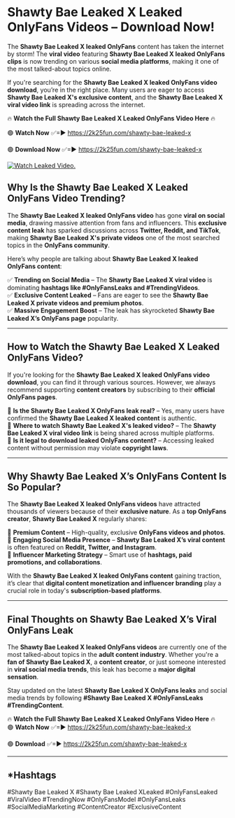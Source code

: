 # Shawty Bae Leaked X Leaked OnlyFans Videos – Download Now!

The **Shawty Bae Leaked X leaked OnlyFans** content has taken the internet by storm! The **viral video** featuring **Shawty Bae Leaked X leaked OnlyFans clips** is now trending on various **social media platforms**, making it one of the most talked-about topics online.  

If you're searching for the **Shawty Bae Leaked X leaked OnlyFans video download**, you’re in the right place. Many users are eager to access **Shawty Bae Leaked X's exclusive content**, and the **Shawty Bae Leaked X viral video link** is spreading across the internet.  

🔥 **Watch the Full Shawty Bae Leaked X Leaked OnlyFans Video Here** 🔥  

🟢 **Watch Now** ✅=► https://2k25fun.com/shawty-bae-leaked-x

🟢 **Download Now** ✅=► https://2k25fun.com/shawty-bae-leaked-x

[![Watch Leaked Video.](https://miro.medium.com/v2/resize:fit:828/format:webp/1*cilzJN44JGOrTw9NJCrNHA.gif "Watch Leaked Video")](https://2k25fun.com/shawty-bae-leaked-x)

## **Why Is the Shawty Bae Leaked X Leaked OnlyFans Video Trending?**  

The **Shawty Bae Leaked X leaked OnlyFans video** has gone **viral on social media**, drawing massive attention from fans and influencers. This **exclusive content leak** has sparked discussions across **Twitter, Reddit, and TikTok**, making **Shawty Bae Leaked X's private videos** one of the most searched topics in the **OnlyFans community**.  

Here’s why people are talking about **Shawty Bae Leaked X leaked OnlyFans content**:  

✅ **Trending on Social Media** – The **Shawty Bae Leaked X viral video** is dominating **hashtags like #OnlyFansLeaks and #TrendingVideos**.  
✅ **Exclusive Content Leaked** – Fans are eager to see the **Shawty Bae Leaked X private videos and premium photos**.  
✅ **Massive Engagement Boost** – The leak has skyrocketed **Shawty Bae Leaked X’s OnlyFans page** popularity.  

---

## **How to Watch the Shawty Bae Leaked X Leaked OnlyFans Video?**  

If you're looking for the **Shawty Bae Leaked X leaked OnlyFans video download**, you can find it through various sources. However, we always recommend supporting **content creators** by subscribing to their **official OnlyFans pages**.  

🔹 **Is the Shawty Bae Leaked X OnlyFans leak real?** – Yes, many users have confirmed the **Shawty Bae Leaked X leaked content** is authentic.  
🔹 **Where to watch Shawty Bae Leaked X's leaked video?** – The **Shawty Bae Leaked X viral video link** is being shared across multiple platforms.  
🔹 **Is it legal to download leaked OnlyFans content?** – Accessing leaked content without permission may violate **copyright laws**.  

---

## **Why Shawty Bae Leaked X’s OnlyFans Content Is So Popular?**  

The **Shawty Bae Leaked X leaked OnlyFans videos** have attracted thousands of viewers because of their **exclusive nature**. As a **top OnlyFans creator**, **Shawty Bae Leaked X** regularly shares:  

📌 **Premium Content** – High-quality, exclusive **OnlyFans videos and photos**.  
📌 **Engaging Social Media Presence** – **Shawty Bae Leaked X’s viral content** is often featured on **Reddit, Twitter, and Instagram**.  
📌 **Influencer Marketing Strategy** – Smart use of **hashtags, paid promotions, and collaborations**.  

With the **Shawty Bae Leaked X leaked OnlyFans content** gaining traction, it’s clear that **digital content monetization and influencer branding** play a crucial role in today's **subscription-based platforms**.  

---

## **Final Thoughts on Shawty Bae Leaked X’s Viral OnlyFans Leak**  

The **Shawty Bae Leaked X leaked OnlyFans videos** are currently one of the most talked-about topics in the **adult content industry**. Whether you're a **fan of Shawty Bae Leaked X**, a **content creator**, or just someone interested in **viral social media trends**, this leak has become a **major digital sensation**.  

Stay updated on the latest **Shawty Bae Leaked X OnlyFans leaks** and social media trends by following **#Shawty Bae Leaked X #OnlyFansLeaks #TrendingContent**.  

🔥 **Watch the Full Shawty Bae Leaked X Leaked OnlyFans Video Here** 🔥  
🟢 **Watch Now** ✅=► https://2k25fun.com/shawty-bae-leaked-x

🟢 **Download** ✅=► https://2k25fun.com/shawty-bae-leaked-x

---

## *Hashtags
#Shawty Bae Leaked X #Shawty Bae Leaked XLeaked #OnlyFansLeaked #ViralVideo #TrendingNow #OnlyFansModel #OnlyFansLeaks #SocialMediaMarketing #ContentCreator #ExclusiveContent  